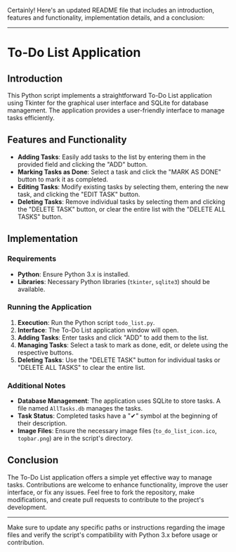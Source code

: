 Certainly! Here's an updated README file that includes an introduction, features and functionality, implementation details, and a conclusion:

---

# To-Do List Application

## Introduction

This Python script implements a straightforward To-Do List application using Tkinter for the graphical user interface and SQLite for database management. The application provides a user-friendly interface to manage tasks efficiently.

## Features and Functionality

- **Adding Tasks**: Easily add tasks to the list by entering them in the provided field and clicking the "ADD" button.
- **Marking Tasks as Done**: Select a task and click the "MARK AS DONE" button to mark it as completed.
- **Editing Tasks**: Modify existing tasks by selecting them, entering the new task, and clicking the "EDIT TASK" button.
- **Deleting Tasks**: Remove individual tasks by selecting them and clicking the "DELETE TASK" button, or clear the entire list with the "DELETE ALL TASKS" button.

## Implementation

### Requirements
- **Python**: Ensure Python 3.x is installed.
- **Libraries**: Necessary Python libraries (`tkinter`, `sqlite3`) should be available.

### Running the Application
1. **Execution**: Run the Python script `todo_list.py`.
2. **Interface**: The To-Do List application window will open.
3. **Adding Tasks**: Enter tasks and click "ADD" to add them to the list.
4. **Managing Tasks**: Select a task to mark as done, edit, or delete using the respective buttons.
5. **Deleting Tasks**: Use the "DELETE TASK" button for individual tasks or "DELETE ALL TASKS" to clear the entire list.

### Additional Notes
- **Database Management**: The application uses SQLite to store tasks. A file named `AllTasks.db` manages the tasks.
- **Task Status**: Completed tasks have a "✔" symbol at the beginning of their description.
- **Image Files**: Ensure the necessary image files (`to_do_list_icon.ico`, `topbar.png`) are in the script's directory.

## Conclusion

The To-Do List application offers a simple yet effective way to manage tasks. Contributions are welcome to enhance functionality, improve the user interface, or fix any issues. Feel free to fork the repository, make modifications, and create pull requests to contribute to the project's development.

---

Make sure to update any specific paths or instructions regarding the image files and verify the script's compatibility with Python 3.x before usage or contribution.

